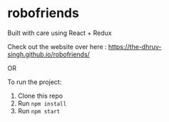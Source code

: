 # robofriends

Built with care using React + Redux

Check out the website over here : https://the-dhruv-singh.github.io/robofriends/

OR

To run the project:

1. Clone this repo
2. Run `npm install`
3. Run `npm start`
